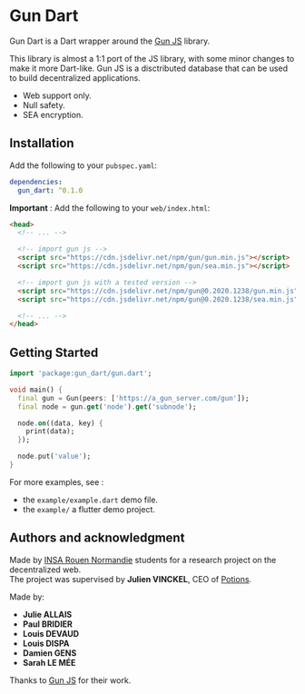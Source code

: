 # Gun Dart

Gun Dart is a Dart wrapper around the [Gun JS](https://gun.eco/) library.

This library is almost a 1:1 port of the JS library, with some minor changes to
make it more Dart-like. Gun JS is a disctributed database that can be used to
build decentralized applications.

* Web support only.
* Null safety.
* SEA encryption.

## Installation

Add the following to your `pubspec.yaml`:

```yaml
dependencies:
  gun_dart: ^0.1.0
```

**Important** : Add the following to your `web/index.html`:

```html
<head>
  <!-- ... -->

  <!-- import gun js -->
  <script src="https://cdn.jsdelivr.net/npm/gun/gun.min.js"></script>
  <script src="https://cdn.jsdelivr.net/npm/gun/sea.min.js"></script>

  <!-- import gun js with a tested version -->
  <script src="https://cdn.jsdelivr.net/npm/gun@0.2020.1238/gun.min.js"></script>
  <script src="https://cdn.jsdelivr.net/npm/gun@0.2020.1238/sea.min.js"></script>

  <!-- ... -->
</head>
```


## Getting Started

```dart
import 'package:gun_dart/gun.dart';

void main() {
  final gun = Gun(peers: ['https://a_gun_server.com/gun']);
  final node = gun.get('node').get('subnode');

  node.on((data, key) {
    print(data);
  });

  node.put('value');
}
```

For more examples, see :

* the `example/example.dart` demo file.
* the `example/` a flutter demo project.

## Authors and acknowledgment

Made by [INSA Rouen Normandie](https://www.insa-rouen.fr) students
for a research project on the decentralized web. \
The project was supervised by **Julien VINCKEL**, CEO of [Potions](https://get-potions.com).

Made by:

* **Julie ALLAIS**
* **Paul BRIDIER**
* **Louis DEVAUD**
* **Louis DISPA**
* **Damien GENS**
* **Sarah LE MÉE**

Thanks to [Gun JS](https://gun.eco/) for their work.
